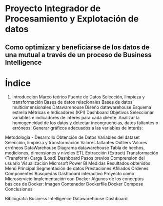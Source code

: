 # Proyecto Integrador de Procesamiento y Explotación de datos 
 
## Como optimizar y beneficiarse de los datos de una mutual a través de un proceso de Business Intelligence

# Índice
1. Introducción
Marco teórico
 Fuente de Datos
 Selección, limpieza y transformación
 Bases de datos relacionales
 Bases de datos multidimensionales
 Datawarehouse
  Diseño datawarehouse
  Esquema estrella
 Métricas e Indicadores (KPI)
 Dashboard
 Objetivos
  Seleccionar variables e indicadores de interés para cada cliente:
  Analizar la homogeneidad de los datos y detectar incongruencias, datos faltantes o erróneos:
  Generar gráficos adecuados a las variables de interés:

Metodología - Desarrollo
 Obtención de Datos
  Variables del dataset
 Selección, limpieza y transformación
  Valores faltantes
  Outliers
  Valores erróneos
 DataWarehouse
  Diagrama datawarehouse
  Tabla de hechos, mediciones, dimensiones y niveles
 ETL
  Extracción (Extract)
  Transformación (Transform)
  Carga (Load)
 Dashboard
  Pasos previos
   Comprension del usuario
   Visualización
 Microsoft Power BI
 Medidas
 Resultados obtenidos
  Menú Principal
  Segmentación de datos
  Prestaciones
  Afiliados
  Órdenes
  Componentes
  Búsquedas
 Dashboard interactivo
Proyecto como Microservicio
 Implementación con Docker
 Algunos de los conceptos básicos de Docker:
  Imagen
  Contenedor
  Dockerfile
  Docker Compose
Conclusiones

Bibliografía
 Business Intelligence
 Datawarehouse
 Dashboard
